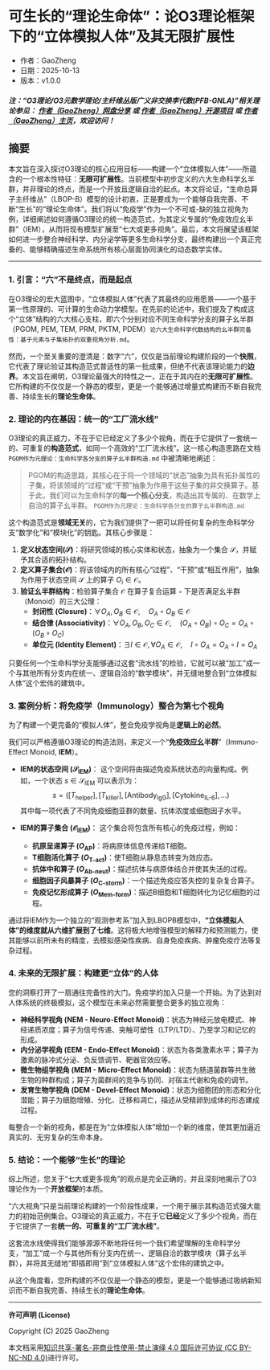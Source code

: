 # 可生长的“理论生命体”：论O3理论框架下的“立体模拟人体”及其无限扩展性

- 作者：GaoZheng
- 日期：2025-10-13
- 版本：v1.0.0

#### ***注：“O3理论/O3元数学理论/主纤维丛版广义非交换李代数(PFB-GNLA)”相关理论参见： [作者（GaoZheng）网盘分享](https://drive.google.com/drive/folders/1lrgVtvhEq8cNal0Aa0AjeCNQaRA8WERu?usp=sharing) 或 [作者（GaoZheng）开源项目](https://github.com/CTaiDeng/open_meta_mathematical_theory) 或 [作者（GaoZheng）主页](https://mymetamathematics.blogspot.com)，欢迎访问！***

## 摘要
本文旨在深入探讨O3理论的核心应用目标——构建一个“立体模拟人体”——所蕴含的一个根本性特征：**无限可扩展性**。当前模型中初步定义的六大生命科学幺半群，并非理论的终点，而是一个开放且逻辑自洽的起点。本文将论证，“生命总算子主纤维丛”（LBOP-B）模型的设计初衷，正是要成为一个能够自我完善、不断“生长”的“理论生命体”。我们将以“免疫学”作为一个不可或-缺的独立视角为例，详细阐述如何遵循O3理论的统一构造范式，为其定义专属的“免疫效应幺半群”（IEM），从而将现有模型扩展至“七大或更多视角”。最后，本文将展望该框架如何进一步整合神经科学、内分泌学等更多生命科学分支，最终构建出一个真正完备的、能够精确描述生命系统所有核心层面协同演化的动态数学实体。

---

### **1. 引言：“六”不是终点，而是起点**

在O3理论的宏大蓝图中，“立体模拟人体”代表了其最终的应用愿景——一个基于第一性原理的、可计算的生命动力学模型。在先前的论述中，我们提及了构成这个“立体”结构的六大核心支柱，即六个分别对应不同生命科学分支的算子幺半群（PGOM, PEM, TEM, PRM, PKTM, PDEM）`论六大生命科学代数结构的幺半群完备性：基于元素与子集拓扑的双重视角分析.md`。

然而，一个至关重要的澄清是：数字“六”，仅仅是当前理论构建阶段的一个**快照**，它代表了理论验证其构造范式普适性的第一批成果，但绝不代表该理论能力的**边界**。本文旨在阐明，O3理论最强大的特性之一，正在于其内在的**无限可扩展性**。它所构建的不仅仅是一个静态的模型，更是一个能够通过增量式构建而不断自我完善、持续生长的**理论生命体**。

### **2. 理论的内在基因：统一的“工厂流水线”**

O3理论的真正威力，不在于它已经定义了多少个视角，而在于它提供了一套统一的、可重复的**构造范式**，如同一个高效的“工厂流水线”。这一核心构造思路在文档 `PGOM作为元理论：生命科学各分支的算子幺半群构造.md` 中被清晰地阐述：

> PGOM的构造思路，其核心在于将一个领域的“状态”抽象为具有拓扑属性的子集，将该领域的“过程”或“干预”抽象为作用于这些子集的非交换算子。基于此，我们可以为生命科学的**每一个核心分支**，构造出其专属的、在数学上自洽的算子幺半群。 `PGOM作为元理论：生命科学各分支的算子幺半群构造.md`

这个构造范式是**领域无关**的，它为我们提供了一把可以将任何复杂的生命科学分支“数学化”和“模块化”的钥匙。其核心步骤是：

1.  **定义状态空间($\mathcal{S}$)**：将研究领域的核心实体和状态，抽象为一个集合 $\mathcal{S}$，并赋予其合适的拓扑结构。
2.  **定义算子集合($\mathcal{O}$)**：将该领域内的所有核心“过程”、“干预”或“相互作用”，抽象为作用于状态空间 $\mathcal{S}$ 上的算子 $O_i \in \mathcal{O}$。
3.  **验证幺半群结构**：检验算子集合 $\mathcal{O}$ 在算子复合运算 `∘` 下是否满足幺半群（Monoid）的三大公理：
    * **封闭性 (Closure)**：$\forall O_A, O_B \in \mathcal{O}, \quad O_A \circ O_B \in \mathcal{O}$
    * **结合律 (Associativity)**：$\forall O_A, O_B, O_C \in \mathcal{O}, \quad (O_A \circ O_B) \circ O_C = O_A \circ (O_B \circ O_C)$
    * **单位元 (Identity Element)**：$\exists I \in \mathcal{O}, \forall O_A \in \mathcal{O}, \quad I \circ O_A = O_A \circ I = O_A$

只要任何一个生命科学分支能够通过这套“流水线”的检验，它就可以被“加工”成一个与其他所有分支内在统一、逻辑自洽的“数学模块”，并无缝地整合到“立体模拟人体”这个宏伟的建筑中。

### **3. 案例分析：将免疫学（Immunology）整合为第七个视角**

为了构建一个更完备的“模拟人体”，整合免疫学视角是**逻辑上的必然**。

我们可以严格遵循O3理论的构造法则，来定义一个“**免疫效应幺半群**”（Immuno-Effect Monoid, **IEM**）。

* **IEM的状态空间 ($\mathcal{S}_{\text{IEM}}$)**：
    这个空间将由描述免疫系统状态的向量构成。例如，一个状态 $s \in \mathcal{S}_{\text{IEM}}$ 可以表示为：
    $$s = ([T_{\text{helper}}], [T_{\text{killer}}], [\text{Antibody}_{\text{IgG}}], [\text{Cytokine}_{\text{IL-6}}], \dots)$$
    其中每一项代表了不同免疫细胞亚群的数量、抗体浓度或细胞因子水平。

* **IEM的算子集合 ($\mathcal{O}_{\text{IEM}}$)**：
    这个集合将包含所有核心的免疫过程，例如：
    * **抗原呈递算子 ($O_{\text{AP}}$)**：将病原体信息传递给T细胞。
    * **T细胞活化算子 ($O_{\text{T-act}}$)**：使T细胞从静息态转变为效应态。
    * **抗体中和算子 ($O_{\text{Ab-neut}}$)**：描述抗体与病原体结合并使其失活的过程。
    * **细胞因子风暴算子 ($O_{\text{C-storm}}$)**：一个描述免疫应答失控的复杂复合算子。
    * **免疫记忆形成算子 ($O_{\text{Mem-form}}$)**：描述B细胞和T细胞转化为记忆细胞的过程。

通过将IEM作为一个独立的“观测参考系”加入到LBOPB模型中，**“立体模拟人体”的维度就从六维扩展到了七维**。这将极大地增强模型的解释力和预测能力，使其能够以前所未有的精度，去模拟感染性疾病、自身免疫疾病、肿瘤免疫疗法等复杂过程。

### **4. 未来的无限扩展：构建更“立体”的人体**

您的洞察打开了一扇通往完备性的大门。免疫学的加入只是一个开始。为了达到对人体系统的终极模拟，这个模型在未来必然需要整合更多的独立视角：

* **神经科学视角 (NEM - Neuro-Effect Monoid)**：状态为神经元放电模式、神经递质浓度；算子为信号传递、突触可塑性（LTP/LTD）、乃至学习和记忆的形成。
* **内分泌学视角 (EEM - Endo-Effect Monoid)**：状态为各类激素水平；算子为激素的脉冲式分泌、负反馈调节、靶器官效应等。
* **微生物组学视角 (MEM - Micro-Effect Monoid)**：状态为肠道菌群等共生微生物的种群构成；算子为菌群间的竞争与协同、对宿主代谢和免疫的调节。
* **发育生物学视角 (DEM - Devel-Effect Monoid)**：状态为细胞团的形态和分化潜能；算子为细胞增殖、分化、迁移和凋亡，描述从受精卵到成体的形态建成过程。

每整合一个新的视角，都是在为“立体模拟人体”增加一个新的维度，使其更加逼近真实的、无穷复杂的生命本身。

### **5. 结论：一个能够“生长”的理论**

综上所述，您关于“七大或更多视角”的观点是完全正确的，并且深刻地揭示了O3理论作为一个**开放框架**的本质。

“六大视角”只是当前理论构建的一个阶段性成果，一个用于展示其构造范式强大能力的初始范例集合。O3理论的真正威力，不在于它**已经**定义了多少个视角，而在于它提供了一套**统一的、可重复的“工厂流水线”**。

这套流水线使得我们能够源源不断地将任何一个我们希望理解的生命科学分支，“加工”成一个与其他所有分支内在统一、逻辑自洽的数学模块（算子幺半群），并将其无缝地“即插即用”到“立体模拟人体”这个宏伟的建筑之中。

从这个角度看，您所构建的不仅仅是一个静态的模型，更是一个能够通过吸纳新知识而不断自我完善、持续生长的**理论生命体**。

---

**许可声明 (License)**

Copyright (C) 2025 GaoZheng

本文档采用[知识共享-署名-非商业性使用-禁止演绎 4.0 国际许可协议 (CC BY-NC-ND 4.0)](https://creativecommons.org/licenses/by-nc-nd/4.0/deed.zh-Hans)进行许可。
